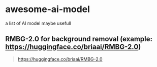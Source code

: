 # awesome-ai-model
a list of AI model maybe usefull

## RMBG-2.0 for background removal (example: https://huggingface.co/briaai/RMBG-2.0)
> https://huggingface.co/briaai/RMBG-2.0
